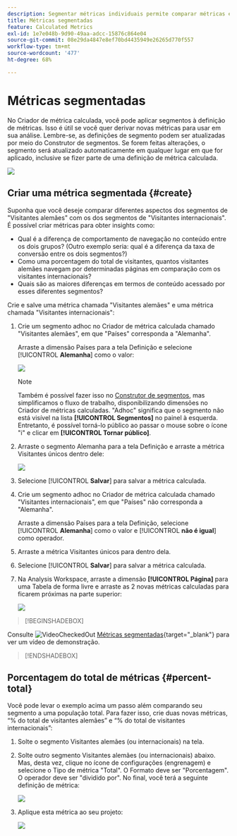 ```yaml
---
description: Segmentar métricas individuais permite comparar métricas em um mesmo relatório.
title: Métricas segmentadas
feature: Calculated Metrics
exl-id: 1e7e048b-9d90-49aa-adcc-15876c864e04
source-git-commit: 08e29da4847e8ef70bd4435949e26265d770f557
workflow-type: tm+mt
source-wordcount: '477'
ht-degree: 68%

---
```


# Métricas segmentadas

No Criador de métrica calculada, você pode aplicar segmentos à definição de métricas. Isso é útil se você quer derivar novas métricas para usar em sua análise. Lembre-se, as definições de segmento podem ser atualizadas por meio do Construtor de segmentos. Se forem feitas alterações, o segmento será atualizado automaticamente em qualquer lugar em que for aplicado, inclusive se fizer parte de uma definição de métrica calculada.

![](assets/german-visitors.png)

## Criar uma métrica segmentada {#create}

Suponha que você deseje comparar diferentes aspectos dos segmentos de &quot;Visitantes alemães&quot; com os dos segmentos de &quot;Visitantes internacionais&quot;. É possível criar métricas para obter insights como:

* Qual é a diferença de comportamento de navegação no conteúdo entre os dois grupos? (Outro exemplo seria: qual é a diferença da taxa de conversão entre os dois segmentos?)
* Como uma porcentagem do total de visitantes, quantos visitantes alemães navegam por determinadas páginas em comparação com os visitantes internacionais?
* Quais são as maiores diferenças em termos de conteúdo acessado por esses diferentes segmentos?

Crie e salve uma métrica chamada &quot;Visitantes alemães&quot; e uma métrica chamada &quot;Visitantes internacionais&quot;:

1. Crie um segmento adhoc no Criador de métrica calculada chamado &quot;Visitantes alemães&quot;, em que &quot;Países&quot; corresponda a &quot;Alemanha&quot;.

   Arraste a dimensão Países para a tela Definição e selecione [!UICONTROL **Alemanha**] como o valor:

   ![](assets/segment-from-dimension.png)

   >[!NOTE]
   >
   >Também é possível fazer isso no [Construtor de segmentos](/help/components/segmentation/segmentation-workflow/seg-build.md), mas simplificamos o fluxo de trabalho, disponibilizando dimensões no Criador de métricas calculadas. &quot;Adhoc&quot; significa que o segmento não está visível na lista **[!UICONTROL Segmentos]** no painel à esquerda. Entretanto, é possível torná-lo público ao passar o mouse sobre o ícone &quot;i&quot; e clicar em **[!UICONTROL Tornar público]**.

1. Arraste o segmento Alemanha para a tela Definição e arraste a métrica Visitantes únicos dentro dele:

   ![](assets/german-visitors.png)

1. Selecione [!UICONTROL **Salvar**] para salvar a métrica calculada.

1. Crie um segmento adhoc no Criador de métrica calculada chamado &quot;Visitantes internacionais&quot;, em que &quot;Países&quot; não corresponda a &quot;Alemanha&quot;.

   Arraste a dimensão Países para a tela Definição, selecione [!UICONTROL **Alemanha**] como o valor e [!UICONTROL **não é igual**] como operador.

1. Arraste a métrica Visitantes únicos para dentro dela.

1. Selecione [!UICONTROL **Salvar**] para salvar a métrica calculada.

1. Na Analysis Workspace, arraste a dimensão **[!UICONTROL Página]** para uma Tabela de forma livre e arraste as 2 novas métricas calculadas para ficarem próximas na parte superior:

   ![](assets/workspace-pages.png)


>[!BEGINSHADEBOX]

Consulte ![VideoCheckedOut](/help/assets/icons/VideoCheckedOut.svg) [Métricas segmentadas](https://video.tv.adobe.com/v/32603?quality=12&learn=on&captions=por_br){target="_blank"} para ver um vídeo de demonstração.

>[!ENDSHADEBOX]


## Porcentagem do total de métricas {#percent-total}

Você pode levar o exemplo acima um passo além comparando seu segmento a uma população total. Para fazer isso, crie duas novas métricas, “% do total de visitantes alemães” e “% do total de visitantes internacionais”:

1. Solte o segmento Visitantes alemães (ou internacionais) na tela.
1. Solte outro segmento Visitantes alemães (ou internacionais) abaixo. Mas, desta vez, clique no ícone de configurações (engrenagem) e selecione o Tipo de métrica &quot;Total&quot;. O Formato deve ser &quot;Porcentagem&quot;. O operador deve ser &quot;dividido por&quot;. No final, você terá a seguinte definição de métrica:

   ![](assets/cm_metric_total.png)

1. Aplique esta métrica ao seu projeto:

   ![](assets/cm_percent_total.png)

